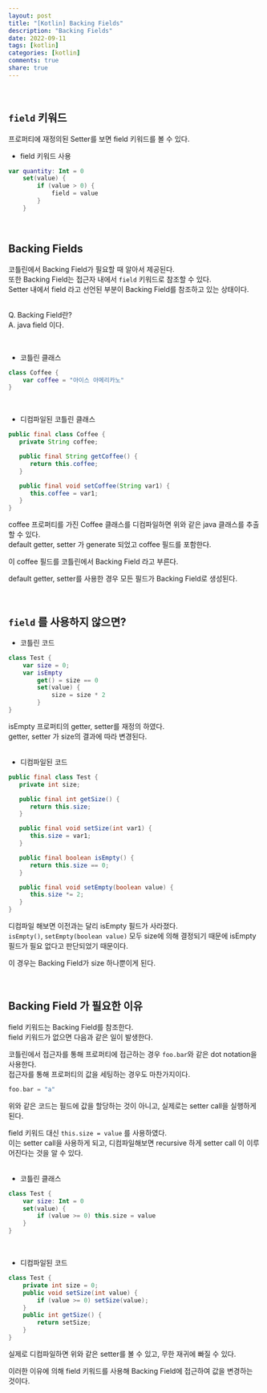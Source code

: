 ```yaml
---
layout: post
title: "[Kotlin] Backing Fields"    
description: "Backing Fields"  
date: 2022-09-11   
tags: [kotlin]
categories: [kotlin]
comments: true   
share: true 
---    
```

<br />

## `field` 키워드 
프로퍼티에 재정의된 Setter를 보면 field 키워드를 볼 수 있다. 


* field 키워드 사용   

```kotlin
var quantity: Int = 0
    set(value) {
        if (value > 0) {
            field = value
        }
    }
```

<br />  


## Backing Fields
코틀린에서 Backing Field가 필요할 때 알아서 제공된다.     
또한 Backing Field는 접근자 내에서 `field` 키워드로 참조할 수 있다.   
Setter 내에서 field 라고 선언된 부분이 Backing Field를 참조하고 있는 상태이다.    
<br />   

Q. Backing Field란?  
A. java field 이다.   


<br /> 

* 코틀린 클래스 

```kotlin
class Coffee {
    var coffee = "아이스 아메리카노"
}
```

<br />  

* 디컴파일된 코틀린 클래스 

```java 
public final class Coffee {
   private String coffee;

   public final String getCoffee() {
      return this.coffee;
   }

   public final void setCoffee(String var1) {
      this.coffee = var1;
   }
}
```

coffee 프로퍼티를 가진 Coffee 클래스를 디컴파일하면 위와 같은 java 클래스를 추출할 수 있다.      
default getter, setter 가 generate 되었고 coffee 필드를 포함한다.    


이 coffee 필드를 코틀린에서 Backing Field 라고 부른다.   


default getter, setter를 사용한 경우 모든 필드가 Backing Field로 생성된다.   

<br />


## `field` 를 사용하지 않으면?  

* 코틀린 코드    

```kotlin
class Test {
    var size = 0;
    var isEmpty
        get() = size == 0
        set(value) {
            size = size * 2
        }
}
```


isEmpty 프로퍼티의 getter, setter를 재정의 하였다.         
getter, setter 가 size의 결과에 따라 변경된다.        
<br />  

 
* 디컴파일된 코드 

```java 
public final class Test {
   private int size;

   public final int getSize() {
      return this.size;
   }

   public final void setSize(int var1) {
      this.size = var1;
   }

   public final boolean isEmpty() {
      return this.size == 0;
   }

   public final void setEmpty(boolean value) {
      this.size *= 2;
   }
}
```


디컴파일 해보면 이전과는 달리 isEmpty 필드가 사라졌다.   
`isEmpty()`, `setEmpty(boolean value)` 모두 size에 의해 결정되기 때문에 isEmpty 필드가 필요 없다고 판단되었기 때문이다.      


이 경우는 Backing Field가 size 하나뿐이게 된다.



<br /> 
 

## Backing Field 가 필요한 이유 

field 키워드는 Backing Field를 참조한다.   
field 키워드가 없으면 다음과 같은 일이 발생한다.

코틀린에서 접근자를 통해 프로퍼티에 접근하는 경우 `foo.bar`와 같은 dot notation을 사용한다.        
접근자를 통해 프로퍼티의 값을 세팅하는 경우도 마찬가지이다.

```kotlin
foo.bar = "a" 
```

위와 같은 코드는 필드에 값을 할당하는 것이 아니고, 실제로는 setter call을 실행하게 된다.   



    
field 키워드 대신 `this.size = value` 를 사용하였다.     
이는 setter call을 사용하게 되고, 디컴파일해보면 recursive 하게 setter call 이 이루어진다는 것을 알 수 있다.      
<br />  

* 코틀린 클래스 

```kotlin
class Test {
    var size: Int = 0
    set(value) {
        if (value >= 0) this.size = value
    }
}
```

<br /> 

* 디컴파일된 코드 

```java 
class Test {
    private int size = 0;
    public void setSize(int value) {
        if (value >= 0) setSize(value);
    }
    public int getSize() {
        return setSize;
    }
}
```


실제로 디컴파일하면 위와 같은 setter를 볼 수 있고, 무한 재귀에 빠질 수 있다.     

이러한 이유에 의해 field 키워드를 사용해 Backing Field에 접근하여 값을 변경하는 것이다.  


